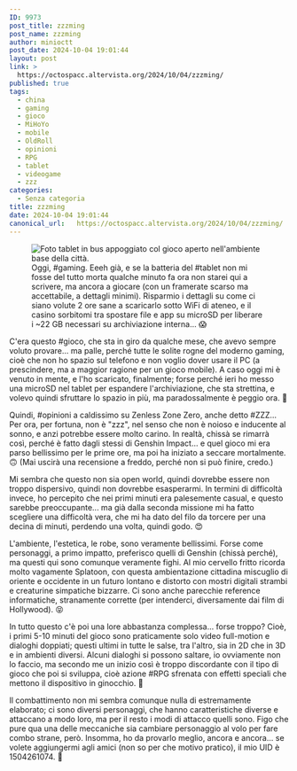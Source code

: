 ```yaml
---
ID: 9973
post_title: zzzming
post_name: zzzming
author: minioctt
post_date: 2024-10-04 19:01:44
layout: post
link: >
  https://octospacc.altervista.org/2024/10/04/zzzming/
published: true
tags:
  - china
  - gaming
  - gioco
  - MiHoYo
  - mobile
  - OldRoll
  - opinioni
  - RPG
  - tablet
  - videogame
  - zzz
categories:
  - Senza categoria
title: zzzming
date: 2024-10-04 19:01:44
canonical_url:   https://octospacc.altervista.org/2024/10/04/zzzming/
---
```

<!-- wp:image {"id":9970,"sizeSlug":"large","linkDestination":"none"} -->
<figure class="wp-block-image size-large"><img src="{{site.cdnurl}}/assets/uploads/2024/10/202410041805557555442699675917154960-960x1279.jpg" alt="Foto tablet in bus appoggiato col gioco aperto nell'ambiente base della città." class="wp-image-9970"/><figcaption class="wp-element-caption">Oggi, #gaming. Eeeh già, e se la batteria del #tablet non mi fosse del tutto morta qualche minuto fa ora non starei qui a scrivere, ma ancora a giocare (con un framerate scarso ma accettabile, a dettagli minimi). Risparmio i dettagli su come ci siano volute 2 ore sane a scaricarlo sotto WiFi di ateneo, e il casino sorbitomi tra spostare file e app su microSD per liberare i ~22 GB necessari su archiviazione interna... 😱</figcaption></figure>
<!-- /wp:image -->

<!-- wp:paragraph -->
<p></p>
<!-- /wp:paragraph -->

<!-- wp:paragraph -->
<p>C'era questo #gioco, che sta in giro da qualche mese, che avevo sempre voluto provare... ma palle, perché tutte le solite rogne del moderno gaming, cioè che non ho spazio sul telefono e non voglio dover usare il PC (a prescindere, ma a maggior ragione per un gioco mobile). A caso oggi mi è venuto in mente, e l'ho scaricato, finalmente; forse perché ieri ho messo una microSD nel tablet per espandere l'archiviazione, che sta strettina, e volevo quindi sfruttare lo spazio in più, ma paradossalmente è peggio ora. 🤭</p>
<!-- /wp:paragraph -->

<!-- wp:paragraph -->
<p>Quindi, #opinioni a caldissimo su Zenless Zone Zero, anche detto #ZZZ... Per ora, per fortuna, non è "zzz", nel senso che non è noioso e inducente al sonno, e anzi potrebbe essere molto carino. In realtà, chissà se rimarrà così, perché è fatto dagli stessi di Genshin Impact... e quel gioco mi era parso bellissimo per le prime ore, ma poi ha iniziato a seccare mortalmente. 🙃 (Mai uscirà una recensione a freddo, perché non si può finire, credo.)</p>
<!-- /wp:paragraph -->

<!-- wp:paragraph -->
<p>Mi sembra che questo non sia open world, quindi dovrebbe essere non troppo dispersivo, quindi non dovrebbe esasperarmi. In termini di difficoltà invece, ho percepito che nei primi minuti era palesemente casual, e questo sarebbe preoccupante... ma già dalla seconda missione mi ha fatto scegliere una difficoltà vera, che mi ha dato del filo da torcere per una decina di minuti, perdendo una volta, quindi godo. 😍</p>
<!-- /wp:paragraph -->

<!-- wp:paragraph -->
<p>L'ambiente, l'estetica, le robe, sono veramente bellissimi. Forse come personaggi, a primo impatto, preferisco quelli di Genshin (chissà perché), ma questi qui sono comunque veramente fighi. Al mio cervello fritto ricorda molto vagamente Splatoon, con questa ambientazione cittadina miscuglio di oriente e occidente in un futuro lontano e distorto con mostri digitali strambi e creaturine simpatiche bizzarre. Ci sono anche parecchie reference informatiche, stranamente corrette (per intenderci, diversamente dai film di Hollywood). 😝</p>
<!-- /wp:paragraph -->

<!-- wp:paragraph -->
<p>In tutto questo c'è poi una lore abbastanza complessa... forse troppo? Cioè, i primi 5-10 minuti del gioco sono praticamente solo video full-motion e dialoghi doppiati; questi ultimi in tutte le salse, tra l'altro, sia in 2D che in 3D e in ambienti diversi. Alcuni dialoghi si possono saltare, io ovviamente non lo faccio, ma secondo me un inizio così è troppo discordante con il tipo di gioco che poi si sviluppa, cioè azione #RPG sfrenata con effetti speciali che mettono il dispositivo in ginocchio. 🤥</p>
<!-- /wp:paragraph -->

<!-- wp:paragraph -->
<p>Il combattimento non mi sembra comunque nulla di estremamente elaborato; ci sono diversi personaggi, che hanno caratteristiche diverse e attaccano a modo loro, ma per il resto i modi di attacco quelli sono. Figo che pure qua una delle meccaniche sia cambiare personaggio al volo per fare combo strane, però. Insomma, ho da provarlo meglio, ancora e ancora... se volete aggiungermi agli amici (non so per che motivo pratico), il mio UID è 1504261074. 🤯</p>
<!-- /wp:paragraph -->